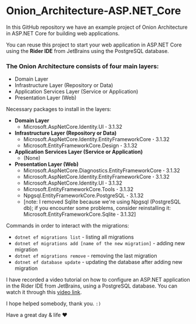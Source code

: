 # Onion_Architecture-ASP.NET_Core


In this GitHub repository we have an example project of Onion Architecture in ASP.NET
Core for building web applications.

You can reuse this project to start your web application in
ASP.NET Core using the **Rider IDE** from JetBrains using the PostgreSQL database.

### **The Onion Architecture consists of four main layers:**

- Domain Layer
- Infrastructure Layer (Repository or Data)
- Application Services Layer (Service or Application)
- Presentation Layer (Web)

Necessary packages to install in the layers:
- **Domain Layer**
    - Microsoft.AspNetCore.Identity.UI **&middot;** 3.1.32
- **Infrastructure Layer (Repository or Data)**
    - Microsoft.AspNetCore.Identity.EntityFrameworkCore **&middot;** 3.1.32
    - Microsoft.EntityFrameworkCore.Design **&middot;** 3.1.32
- **Application Services Layer (Service or Application)**
    - (None)
- **Presentation Layer (Web)**
    - Microsoft.AspNetCore.Diagnostics.EntityFrameworkCore **&middot;** 3.1.32
    - Microsoft.AspNetCore.Identity.EntityFrameworkCore **&middot;** 3.1.32
    - Microsoft.AspNetCore.Identity.UI **&middot;** 3.1.32
    - Microsoft.EntityFrameworkCore.Tools **&middot;** 3.1.32
    - Npgsql.EntityFrameworkCore.PostgreSQL **&middot;** 3.1.32
    - [note: I removed Sqlite because we're using Npgsql (PostgreSQL db); if you encounter some
      problems, consider reinstalling it: Microsoft.EntityFrameworkCore.Sqlite **&middot;** 3.1.32]

Commands in order to interact with the migrations:
- `dotnet ef migrations list` - listing all migrations
- `dotnet ef migrations add [name of the new migration]` - adding new migration
- `dotnet ef migrations remove` - removing the last migration
- `dotnet ef database update` - updating the database after adding new migration


I have recorded a video tutorial on how to configure an ASP.NET application
in the Rider IDE from JetBrains, using a PostgreSQL database.
You can watch it through this [video link](https://www.youtube.com/watch?v=Bz24uIRrl5I).

I hope helped somebody, thank you. `:)`

Have a great day & life ❤
